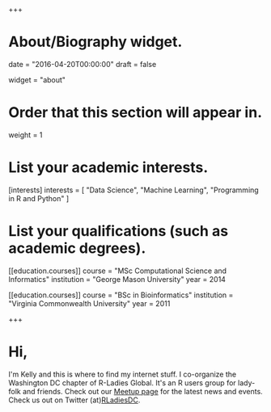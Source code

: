 +++
# About/Biography widget.

date = "2016-04-20T00:00:00"
draft = false

widget = "about"

# Order that this section will appear in.
weight = 1

# List your academic interests.
[interests]
  interests = [
    "Data Science",
    "Machine Learning",
    "Programming in R and Python"
  ]

# List your qualifications (such as academic degrees).

[[education.courses]]
  course = "MSc Computational Science and Informatics"
  institution = "George Mason University"
  year = 2014

[[education.courses]]
  course = "BSc in Bioinformatics"
  institution = "Virginia Commonwealth University"
  year = 2011

+++

# Hi,
I'm Kelly and this is where to find my internet stuff. I co-organize the Washington DC chapter of R-Ladies Global. It's an R users group for lady-folk and friends. Check out our [Meetup page](https://www.meetup.com/rladies-dc/) for the latest news and events. Check us out on Twitter (at)[RLadiesDC](https://twitter.com/RLadiesDC).
